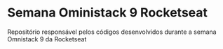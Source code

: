 # Semana Oministack 9 Rocketseat

Repositório responsável pelos códigos desenvolvidos durante a semana Omnistack 9 da Rocketseat
